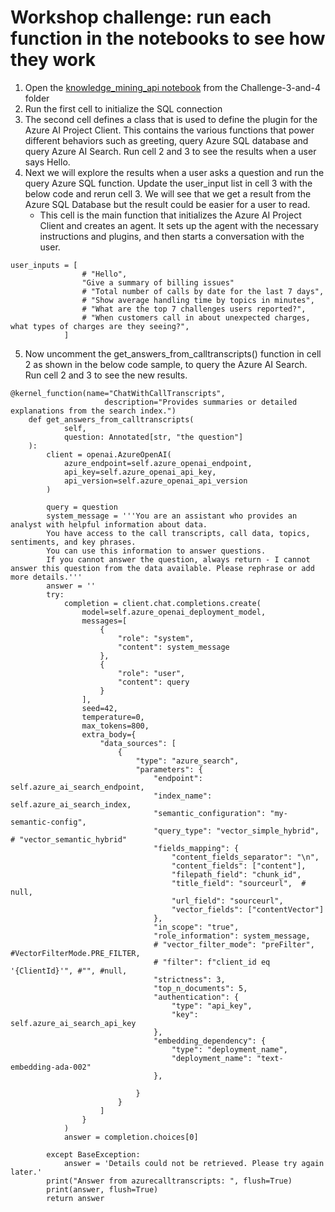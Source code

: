 # Workshop challenge: run each function in the notebooks to see how they work

1. Open the [knowledge_mining_api notebook](./knowledge_mining_api.ipynb) from the Challenge-3-and-4 folder
2. Run the first cell to initialize the SQL connection 
3. The second cell defines a class that is used to define the plugin for the Azure AI Project Client. This contains the various functions that power different behaviors such as greeting, query Azure SQL database and query Azure AI Search. Run cell 2 and 3 to see the results when a user says Hello. 
4. Next we will explore the results when a user asks a question and run the query Azure SQL function. Update the user_input list in cell 3 with the below code and rerun cell 3. We will see that we get a result from the Azure SQL Database but the result could be easier for a user to read.
    - This cell is the main function that initializes the Azure AI Project Client and creates an agent. It sets up the agent with the necessary instructions and plugins, and then starts a conversation with the user.

```shell
user_inputs = [
                # "Hello",
                "Give a summary of billing issues"
                # "Total number of calls by date for the last 7 days",
                # "Show average handling time by topics in minutes",
                # "What are the top 7 challenges users reported?",
                # "When customers call in about unexpected charges, what types of charges are they seeing?",
            ]
```

5. Now uncomment the get_answers_from_calltranscripts() function in cell 2 as shown in the below code sample, to query the Azure AI Search. Run cell 2 and 3 to see the new results.    
```shell
@kernel_function(name="ChatWithCallTranscripts",
                     description="Provides summaries or detailed explanations from the search index.")
    def get_answers_from_calltranscripts(
            self,
            question: Annotated[str, "the question"]
    ):
        client = openai.AzureOpenAI(
            azure_endpoint=self.azure_openai_endpoint,
            api_key=self.azure_openai_api_key,
            api_version=self.azure_openai_api_version
        )

        query = question
        system_message = '''You are an assistant who provides an analyst with helpful information about data.
        You have access to the call transcripts, call data, topics, sentiments, and key phrases.
        You can use this information to answer questions.
        If you cannot answer the question, always return - I cannot answer this question from the data available. Please rephrase or add more details.'''
        answer = ''
        try:
            completion = client.chat.completions.create(
                model=self.azure_openai_deployment_model,
                messages=[
                    {
                        "role": "system",
                        "content": system_message
                    },
                    {
                        "role": "user",
                        "content": query
                    }
                ],
                seed=42,
                temperature=0,
                max_tokens=800,
                extra_body={
                    "data_sources": [
                        {
                            "type": "azure_search",
                            "parameters": {
                                "endpoint": self.azure_ai_search_endpoint,
                                "index_name": self.azure_ai_search_index,
                                "semantic_configuration": "my-semantic-config",
                                "query_type": "vector_simple_hybrid",  # "vector_semantic_hybrid"
                                "fields_mapping": {
                                    "content_fields_separator": "\n",
                                    "content_fields": ["content"],
                                    "filepath_field": "chunk_id",
                                    "title_field": "sourceurl",  # null,
                                    "url_field": "sourceurl",
                                    "vector_fields": ["contentVector"]
                                },
                                "in_scope": "true",
                                "role_information": system_message,
                                # "vector_filter_mode": "preFilter", #VectorFilterMode.PRE_FILTER,
                                # "filter": f"client_id eq '{ClientId}'", #"", #null,
                                "strictness": 3,
                                "top_n_documents": 5,
                                "authentication": {
                                    "type": "api_key",
                                    "key": self.azure_ai_search_api_key
                                },
                                "embedding_dependency": {
                                    "type": "deployment_name",
                                    "deployment_name": "text-embedding-ada-002"
                                },

                            }
                        }
                    ]
                }
            )
            answer = completion.choices[0]
            
        except BaseException:
            answer = 'Details could not be retrieved. Please try again later.'
        print("Answer from azurecalltranscripts: ", flush=True)
        print(answer, flush=True)
        return answer
```